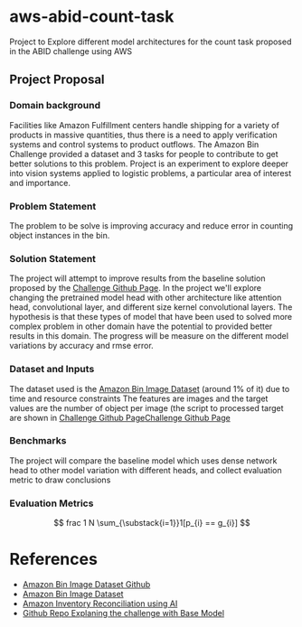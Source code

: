 # aws-abid-count-task
Project to Explore different model architectures for the count task proposed in the ABID challenge using AWS 

## Project Proposal
### Domain background
Facilities like Amazon Fulfillment centers handle shipping for a variety of products in massive quantities, thus there is a need to apply verification systems and control systems to product outflows. 
The Amazon Bin Challenge provided a dataset and 3 tasks for people to contribute to get better solutions to this problem.
Project is an experiment to explore deeper into vision systems applied to logistic problems, a particular area of interest and importance.

### Problem Statement
The problem to be solve is improving accuracy and reduce error in counting object instances in the bin. 

### Solution Statement
The project will attempt to improve results from the baseline solution proposed by the [Challenge Github Page](https://github.com/awslabs/open-data-docs/tree/main/docs/aft-vbi-pds).
In the project we'll explore changing the pretrained model head with other architecture like attention head, convolutional layer, and different size kernel convolutional layers.
The hypothesis is that these types of model that have been used to solved more complex problem in other domain have the potential to provided better results in this domain.
The progress will be measure on the different model variations by accuracy and rmse error.

### Dataset and Inputs
The dataset used is the [Amazon Bin Image Dataset](https://github.com/awslabs/open-data-docs/tree/main/docs/aft-vbi-pds) (around 1% of it) due to time and resource constraints
The features are images and the target values are the number of object per image (the script to processed target are shown in [Challenge Github Page](https://github.com/awslabs/open-data-docs/tree/main/docs/aft-vbi-pds)[Challenge Github Page](https://github.com/awslabs/open-data-docs/tree/main/docs/aft-vbi-pds)

### Benchmarks
The project will compare the baseline model which uses dense network head to other model variation with different heads, and collect evaluation metric to draw conclusions

### Evaluation Metrics
$$
frac 1 N \sum_{\substack{i=1}}1[p_{i} == g_{i}]
$$



# References
- [Amazon Bin Image Dataset Github](https://github.com/awslabs/open-data-docs/tree/main/docs/aft-vbi-pds)
- [Amazon Bin Image Dataset](https://registry.opendata.aws/amazon-bin-imagery/)
- [Amazon Inventory Reconciliation using AI](https://github.com/pablo-tech/Image-Inventory-Reconciliation-with-SVM-and-CNN/tree/master)
- [Github Repo Explaning the challenge with Base Model](https://github.com/silverbottlep/abid_challenge/tree/master?tab=readme-ov-file)
